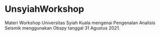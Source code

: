 # UnsyiahWorkshop
Materi Workshop Universitas Syiah Kuala mengenai Pengenalan Analisis Seismik menggunakan Obspy tanggal 31 Agustus 2021.
